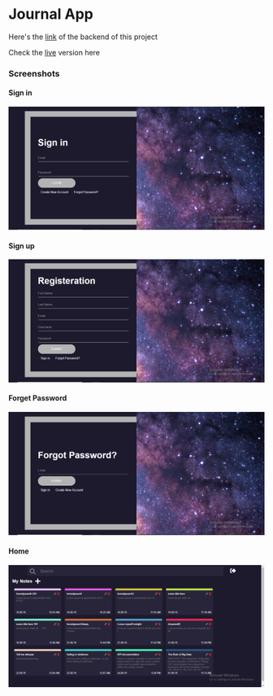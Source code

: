 # Journal App

Here's the [link](https://github.com/mkamranhamid/Journal-app-API) of the backend of this project 

Check the [live](https://chingu-journal-app.netlify.com) version here

### Screenshots

#### Sign in
![gif](./screenshots/login.PNG)
#### Sign up
![gif](./screenshots/register.PNG)
#### Forget Password
![gif](./screenshots/forgot-password.PNG)
#### Home
![gif](./screenshots/home.PNG)